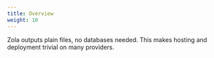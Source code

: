 ```yaml
---
title: Overview
weight: 10
---
```


Zola outputs plain files, no databases needed. This makes hosting and deployment
trivial on many providers.
